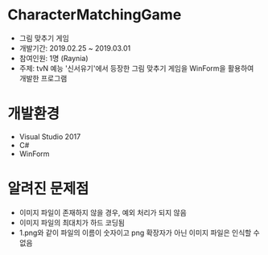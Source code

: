 # CharacterMatchingGame
- 그림 맞추기 게임
- 개발기간: 2019.02.25 ~ 2019.03.01
- 참여인원: 1명 (Raynia)
- 주제: tvN 예능 '신서유기'에서 등장한 그림 맞추기 게임을 WinForm을 활용하여 개발한 프로그램

# 개발환경
- Visual Studio 2017
- C#
- WinForm

# 알려진 문제점
- 이미지 파일이 존재하지 않을 경우, 예외 처리가 되지 않음
- 이미지 파일의 최대치가 하드 코딩됨
- 1.png와 같이 파일의 이름이 숫자이고 png 확장자가 아닌 이미지 파일은 인식할 수 없음
